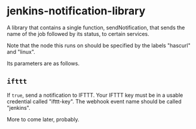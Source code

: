 # jenkins-notification-library

A library that contains a single function, sendNotification, that sends the name of the job followed by its status, to certain services.

Note that the node this runs on should be specified by the labels "hascurl" and "linux".

Its parameters are as follows.

## `ifttt`

If `true`, send a notification to IFTTT. Your IFTTT key must be in a usable credential called "ifttt-key". The webhook event name should be called "jenkins".

More to come later, probably.
